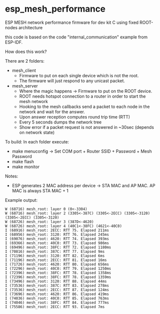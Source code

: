 # esp_mesh_performance
ESP MESH network performance firmware for dev kit C using fixed ROOT-nodes architecture

this code is based on the code "internal_communication" example from ESP-IDF.

How does this work?

There are 2 folders:
- mesh_client
	- Firmware to put on each single device which is not the root.
	- The firmware will just respond to any unicast packet.
- mesh_server
	- Where the magic happens -> Firmware to put on the ROOT device.
	- ROOT needs hotspot connection to a router in order to start the mesh network
	- Hooking to the mesh callbacks send a packet to each node in the network and wait for the answer. 
	- Upon answer reception computes round trip time (RTT)
	- Every 5 seconds dumps the network tree
	- Show error if a packet request is not answered in ~30sec (depends on network state)

To build:
In each folder execute:
- make menuconfig -> Set COM port + Router SSID + Password + Mesh Password
- make flash
- make monitor

Notes:
- ESP generates 2 MAC address per device -> STA MAC and AP MAC. AP MAC is always STA MAC + 1

Example output:
```W (68716) mesh_root: Layer 0 means unknown! ME(3305)
W (68716) mesh_root: layer 0 (0<-3304)
W (68716) mesh_root: layer 2 (3305<-387C) (3305<-2ECC) (3305<-3120) (3305<-2ECC) (3305<-3120)
W (68726) mesh_root: layer 3 (387D<-4620)
W (68726) mesh_root: layer 4 (40C1<-38FC) (4621<-40C0)
I (68916) mesh_root: 2ECC: RTT 75. Elapsed 211ms
I (68956) mesh_root: 3120: RTT 76. Elapsed 245ms
I (69076) mesh_root: 4620: RTT 74. Elapsed 393ms
I (69366) mesh_root: 40C0: RTT 73. Elapsed 986ms
I (69496) mesh_root: 38FC: RTT 72. Elapsed 1180ms
I (70816) mesh_root: 387C: RTT 77. Elapsed 9ms
I (71196) mesh_root: 3120: RTT 82. Elapsed 6ms
I (71196) mesh_root: 2ECC: RTT 81. Elapsed 16ms
I (71726) mesh_root: 4620: RTT 80. Elapsed 656ms
I (72296) mesh_root: 40C0: RTT 79. Elapsed 1250ms
I (72396) mesh_root: 38FC: RTT 78. Elapsed 1358ms
I (72396) mesh_root: 38FC: RTT 78. Elapsed 1359ms
I (73496) mesh_root: 3120: RTT 88. Elapsed 44ms
I (73536) mesh_root: 387C: RTT 83. Elapsed 278ms
I (73536) mesh_root: 2ECC: RTT 87. Elapsed 124ms
I (73696) mesh_root: 4620: RTT 86. Elapsed 419ms
I (74036) mesh_root: 40C0: RTT 85. Elapsed 763ms
I (74046) mesh_root: 38FC: RTT 84. Elapsed 777ms
I (75586) mesh_root: 2ECC: RTT 93. Elapsed 7ms
```